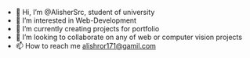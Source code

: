 - 👋 Hi, I’m @AlisherSrc, student of university 
- 👀 I’m interested in Web-Development 
- 🌱 I’m currently creating projects for portfolio
- 💞️ I’m looking to collaborate on any of web or computer vision projects
- 📫 How to reach me alishror171@gamil.com
